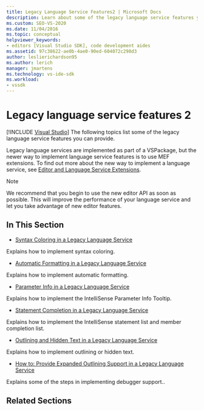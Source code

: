```yaml
---
title: Legacy Language Service Features2 | Microsoft Docs
description: Learn about some of the legacy language service features you can provide by using Managed Extensibility Framework (MEF) extensions in the Visual Studio SDK.
ms.custom: SEO-VS-2020 
ms.date: 11/04/2016
ms.topic: conceptual
helpviewer_keywords:
- editors [Visual Studio SDK], code development aides
ms.assetid: 97c38622-ae0b-4ae0-90ed-604072c298d3
author: leslierichardson95
ms.author: lerich
manager: jmartens
ms.technology: vs-ide-sdk
ms.workload:
- vssdk
---
```

# Legacy language service features 2

 [!INCLUDE [Visual Studio](~/includes/applies-to-version/vs-not-mac.md)]
The following topics list some of the legacy language service features you can provide.

 Legacy language services are implemented as part of a VSPackage, but the newer way to implement language service features is to use MEF extensions. To find out more about the new way to implement a language service, see [Editor and Language Service Extensions](../../extensibility/editor-and-language-service-extensions.md).

> [!NOTE]
> We recommend that you begin to use the new editor API as soon as possible. This will improve the performance of your language service and let you take advantage of new editor features.

## In This Section
- [Syntax Coloring in a Legacy Language Service](../../extensibility/internals/syntax-coloring-in-a-legacy-language-service.md)

 Explains how to implement syntax coloring.

- [Automatic Formatting in a Legacy Language Service](../../extensibility/internals/automatic-formatting-in-a-legacy-language-service.md)

 Explains how to implement automatic formatting.

- [Parameter Info in a Legacy Language Service](../../extensibility/internals/parameter-info-in-a-legacy-language-service1.md)

 Explains how to implement the IntelliSense Parameter Info Tooltip.

- [Statement Completion in a Legacy Language Service](../../extensibility/internals/statement-completion-in-a-legacy-language-service.md)

 Explains how to implement the IntelliSense statement list and member completion list.

- [Outlining and Hidden Text in a Legacy Language Service](../../extensibility/internals/outlining-and-hidden-text-in-a-legacy-language-service.md)

 Explains how to implement outlining or hidden text.

- [How to: Provide Expanded Outlining Support in a Legacy Language Service](../../extensibility/internals/how-to-provide-expanded-outlining-support-in-a-legacy-language-service.md)

 Explains some of the steps in implementing debugger support..

## Related Sections
